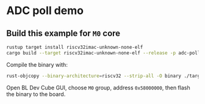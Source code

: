# ADC poll demo

## Build this example for `M0` core

```bash
rustup target install riscv32imac-unknown-none-elf
cargo build --target riscv32imac-unknown-none-elf --release -p adc-poll-demo
```

Compile the binary with:

```bash
rust-objcopy --binary-architecture=riscv32 --strip-all -O binary ./target/riscv32imac-unknown-none-elf/release/adc-poll-demo ./target/riscv32imac-unknown-none-elf/release/adc-poll-demo.bin
```

Open BL Dev Cube GUI, choose `M0` group, address `0x58000000`, then flash the binary to the board.
